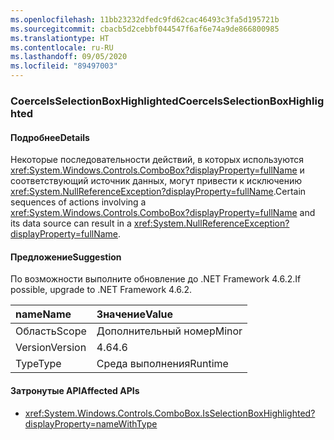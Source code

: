 ```yaml
---
ms.openlocfilehash: 11bb23232dfedc9fd62cac46493c3fa5d195721b
ms.sourcegitcommit: cbacb5d2cebbf044547f6af6e74a9de866800985
ms.translationtype: HT
ms.contentlocale: ru-RU
ms.lasthandoff: 09/05/2020
ms.locfileid: "89497003"
---
```

### <a name="coerceisselectionboxhighlighted"></a><span data-ttu-id="af97a-101">CoerceIsSelectionBoxHighlighted</span><span class="sxs-lookup"><span data-stu-id="af97a-101">CoerceIsSelectionBoxHighlighted</span></span>

#### <a name="details"></a><span data-ttu-id="af97a-102">Подробнее</span><span class="sxs-lookup"><span data-stu-id="af97a-102">Details</span></span>

<span data-ttu-id="af97a-103">Некоторые последовательности действий, в которых используются <xref:System.Windows.Controls.ComboBox?displayProperty=fullName> и соответствующий источник данных, могут привести к исключению <xref:System.NullReferenceException?displayProperty=fullName>.</span><span class="sxs-lookup"><span data-stu-id="af97a-103">Certain sequences of actions involving a <xref:System.Windows.Controls.ComboBox?displayProperty=fullName> and its data source can result in a <xref:System.NullReferenceException?displayProperty=fullName>.</span></span>

#### <a name="suggestion"></a><span data-ttu-id="af97a-104">Предложение</span><span class="sxs-lookup"><span data-stu-id="af97a-104">Suggestion</span></span>

<span data-ttu-id="af97a-105">По возможности выполните обновление до .NET Framework 4.6.2.</span><span class="sxs-lookup"><span data-stu-id="af97a-105">If possible, upgrade to .NET Framework 4.6.2.</span></span>

| <span data-ttu-id="af97a-106">name</span><span class="sxs-lookup"><span data-stu-id="af97a-106">Name</span></span>    | <span data-ttu-id="af97a-107">Значение</span><span class="sxs-lookup"><span data-stu-id="af97a-107">Value</span></span>       |
|:--------|:------------|
| <span data-ttu-id="af97a-108">Область</span><span class="sxs-lookup"><span data-stu-id="af97a-108">Scope</span></span>   |<span data-ttu-id="af97a-109">Дополнительный номер</span><span class="sxs-lookup"><span data-stu-id="af97a-109">Minor</span></span>|
|<span data-ttu-id="af97a-110">Version</span><span class="sxs-lookup"><span data-stu-id="af97a-110">Version</span></span>|<span data-ttu-id="af97a-111">4.6</span><span class="sxs-lookup"><span data-stu-id="af97a-111">4.6</span></span>|
|<span data-ttu-id="af97a-112">Type</span><span class="sxs-lookup"><span data-stu-id="af97a-112">Type</span></span>|<span data-ttu-id="af97a-113">Среда выполнения</span><span class="sxs-lookup"><span data-stu-id="af97a-113">Runtime</span></span>|

#### <a name="affected-apis"></a><span data-ttu-id="af97a-114">Затронутые API</span><span class="sxs-lookup"><span data-stu-id="af97a-114">Affected APIs</span></span>

- <xref:System.Windows.Controls.ComboBox.IsSelectionBoxHighlighted?displayProperty=nameWithType>

<!--

#### Affected APIs

- `P:System.Windows.Controls.ComboBox.IsSelectionBoxHighlighted`

-->
